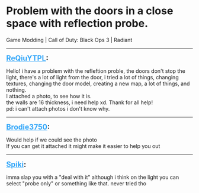 # Problem with the doors in a close space with reflection probe.
Game Modding | Call of Duty: Black Ops 3 | Radiant

---
<strong style="font-size: 1.4em;"><span style="text-decoration: underline;text-decoration-color: #34a7f9;"><span style="color:#34a7f9;">ReQiuYTPL</span></span>:</strong>

<p>Hello! i have a problem with the refleftion proble, the doors don&#39;t stop the light, there&#39;s a lot of light from the door, i tried a lot of things, changing textures, changing the door model, creating a new map, a lot of things, and nothing.<br />I attached a photo, to see how it is.<br />the walls are 16 thickness, i need help xd. Thank for all help!<br />pd: i can&#39;t attach photos i don&#39;t know why.</p>

---
<strong style="font-size: 1.4em;"><span style="text-decoration: underline;text-decoration-color: #34a7f9;"><span style="color:#34a7f9;">Brodie3750</span></span>:</strong>

<p>Would help if we could see the photo<br />If you can get it attached it might make it easier to help you out</p>

---
<strong style="font-size: 1.4em;"><span style="text-decoration: underline;text-decoration-color: #34a7f9;"><span style="color:#34a7f9;">Spiki</span></span>:</strong>

<p>imma slap you with a &quot;deal with it&quot; although i think on the light you can select &quot;probe only&quot; or something like that. never tried tho</p>
